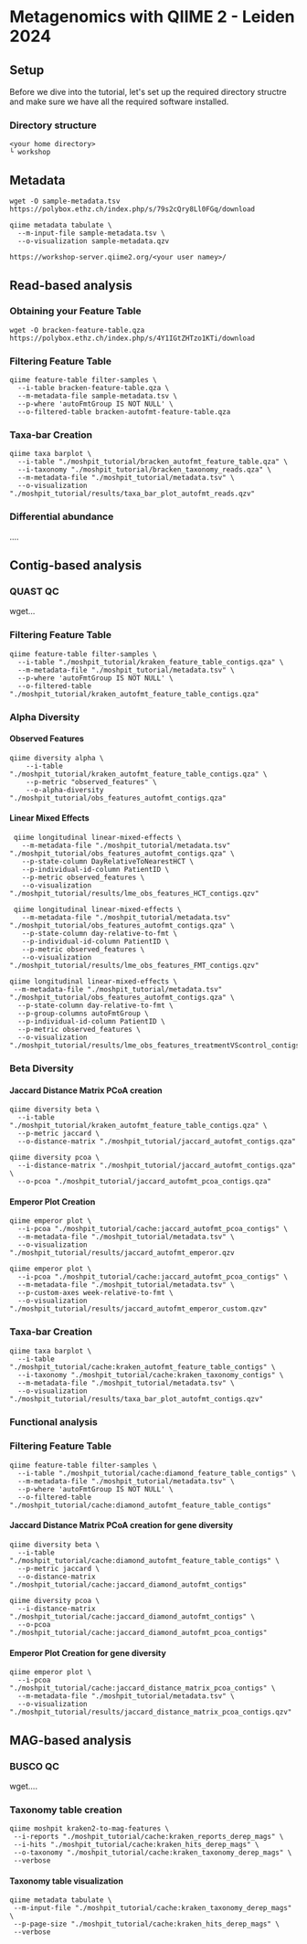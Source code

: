 # Metagenomics with QIIME 2 - Leiden 2024

## Setup

Before we dive into the tutorial, let's set up the required directory structre and make sure we have all the required software installed.

### Directory structure
```shell
<your home directory>
└ workshop
```

## Metadata
```shell
wget -O sample-metadata.tsv https://polybox.ethz.ch/index.php/s/79s2cQry8Ll0FGq/download
```

```shell
qiime metadata tabulate \
  --m-input-file sample-metadata.tsv \
  --o-visualization sample-metadata.qzv
```

```{note}
https://workshop-server.qiime2.org/<your user namey>/
```
## Read-based analysis
### Obtaining your Feature Table
```shell
wget -O bracken-feature-table.qza https://polybox.ethz.ch/index.php/s/4Y1IGtZHTzo1KTi/download
```
### Filtering Feature Table
```shell
qiime feature-table filter-samples \
  --i-table bracken-feature-table.qza \
  --m-metadata-file sample-metadata.tsv \
  --p-where 'autoFmtGroup IS NOT NULL' \
  --o-filtered-table bracken-autofmt-feature-table.qza
```

### Taxa-bar Creation
```shell
qiime taxa barplot \
  --i-table "./moshpit_tutorial/bracken_autofmt_feature_table.qza" \
  --i-taxonomy "./moshpit_tutorial/bracken_taxonomy_reads.qza" \
  --m-metadata-file "./moshpit_tutorial/metadata.tsv" \
  --o-visualization "./moshpit_tutorial/results/taxa_bar_plot_autofmt_reads.qzv"
```
### Differential abundance
....


## Contig-based analysis
### QUAST QC
wget...

### Filtering Feature Table
```shell
qiime feature-table filter-samples \
  --i-table "./moshpit_tutorial/kraken_feature_table_contigs.qza" \
  --m-metadata-file "./moshpit_tutorial/metadata.tsv" \
  --p-where 'autoFmtGroup IS NOT NULL' \
  --o-filtered-table "./moshpit_tutorial/kraken_autofmt_feature_table_contigs.qza"
```
### Alpha Diversity
#### Observed Features 
```shell
qiime diversity alpha \
    --i-table "./moshpit_tutorial/kraken_autofmt_feature_table_contigs.qza" \
    --p-metric "observed_features" \
    --o-alpha-diversity "./moshpit_tutorial/obs_features_autofmt_contigs.qza"
```
#### Linear Mixed Effects
```shell
 qiime longitudinal linear-mixed-effects \
   --m-metadata-file "./moshpit_tutorial/metadata.tsv" "./moshpit_tutorial/obs_features_autofmt_contigs.qza" \
   --p-state-column DayRelativeToNearestHCT \
   --p-individual-id-column PatientID \
   --p-metric observed_features \
   --o-visualization "./moshpit_tutorial/results/lme_obs_features_HCT_contigs.qzv"
```

```shell
 qiime longitudinal linear-mixed-effects \
   --m-metadata-file "./moshpit_tutorial/metadata.tsv" "./moshpit_tutorial/obs_features_autofmt_contigs.qza" \
   --p-state-column day-relative-to-fmt \
   --p-individual-id-column PatientID \
   --p-metric observed_features \
   --o-visualization "./moshpit_tutorial/results/lme_obs_features_FMT_contigs.qzv"
```

```shell
qiime longitudinal linear-mixed-effects \
 --m-metadata-file "./moshpit_tutorial/metadata.tsv" "./moshpit_tutorial/obs_features_autofmt_contigs.qza" \
  --p-state-column day-relative-to-fmt \
  --p-group-columns autoFmtGroup \
  --p-individual-id-column PatientID \
  --p-metric observed_features \
  --o-visualization "./moshpit_tutorial/results/lme_obs_features_treatmentVScontrol_contigs.qzv"
```

### Beta Diversity
#### Jaccard Distance Matrix PCoA creation
```shell
qiime diversity beta \
  --i-table "./moshpit_tutorial/kraken_autofmt_feature_table_contigs.qza" \
  --p-metric jaccard \
  --o-distance-matrix "./moshpit_tutorial/jaccard_autofmt_contigs.qza"
```

```shell
qiime diversity pcoa \
  --i-distance-matrix "./moshpit_tutorial/jaccard_autofmt_contigs.qza" \
  --o-pcoa "./moshpit_tutorial/jaccard_autofmt_pcoa_contigs.qza"
```
#### Emperor Plot Creation
```shell
qiime emperor plot \
  --i-pcoa "./moshpit_tutorial/cache:jaccard_autofmt_pcoa_contigs" \
  --m-metadata-file "./moshpit_tutorial/metadata.tsv" \
  --o-visualization "./moshpit_tutorial/results/jaccard_autofmt_emperor.qzv
```

```shell
qiime emperor plot \
  --i-pcoa "./moshpit_tutorial/cache:jaccard_autofmt_pcoa_contigs" \
  --m-metadata-file "./moshpit_tutorial/metadata.tsv" \
  --p-custom-axes week-relative-to-fmt \
  --o-visualization "./moshpit_tutorial/results/jaccard_autofmt_emperor_custom.qzv"
```

### Taxa-bar Creation
```shell
qiime taxa barplot \
  --i-table "./moshpit_tutorial/cache:kraken_autofmt_feature_table_contigs" \
  --i-taxonomy "./moshpit_tutorial/cache:kraken_taxonomy_contigs" \
  --m-metadata-file "./moshpit_tutorial/metadata.tsv" \
  --o-visualization "./moshpit_tutorial/results/taxa_bar_plot_autofmt_contigs.qzv"
```
### Functional analysis
### Filtering Feature Table
```shell
qiime feature-table filter-samples \
  --i-table "./moshpit_tutorial/cache:diamond_feature_table_contigs" \
  --m-metadata-file "./moshpit_tutorial/metadata.tsv" \
  --p-where 'autoFmtGroup IS NOT NULL' \
  --o-filtered-table "./moshpit_tutorial/cache:diamond_autofmt_feature_table_contigs"
```
#### Jaccard Distance Matrix PCoA creation for gene diversity
```shell
qiime diversity beta \
  --i-table "./moshpit_tutorial/cache:diamond_autofmt_feature_table_contigs" \
  --p-metric jaccard \
  --o-distance-matrix "./moshpit_tutorial/cache:jaccard_diamond_autofmt_contigs"
```

```shell
qiime diversity pcoa \
  --i-distance-matrix "./moshpit_tutorial/cache:jaccard_diamond_autofmt_contigs" \
  --o-pcoa "./moshpit_tutorial/cache:jaccard_diamond_autofmt_pcoa_contigs"
```
#### Emperor Plot Creation for gene diversity
```shell
qiime emperor plot \
  --i-pcoa  "./moshpit_tutorial/cache:jaccard_distance_matrix_pcoa_contigs" \
  --m-metadata-file "./moshpit_tutorial/metadata.tsv" \
  --o-visualization "./moshpit_tutorial/results/jaccard_distance_matrix_pcoa_contigs.qzv"
```

## MAG-based analysis
### BUSCO QC
wget....

### Taxonomy table creation
```shell
qiime moshpit kraken2-to-mag-features \
 --i-reports "./moshpit_tutorial/cache:kraken_reports_derep_mags" \
 --i-hits "./moshpit_tutorial/cache:kraken_hits_derep_mags" \
 --o-taxonomy "./moshpit_tutorial/cache:kraken_taxonomy_derep_mags" \
 --verbose
```

#### Taxonomy table visualization
```shell
qiime metadata tabulate \
 --m-input-file "./moshpit_tutorial/cache:kraken_taxonomy_derep_mags" \
 --p-page-size "./moshpit_tutorial/cache:kraken_hits_derep_mags" \
 --verbose
```



